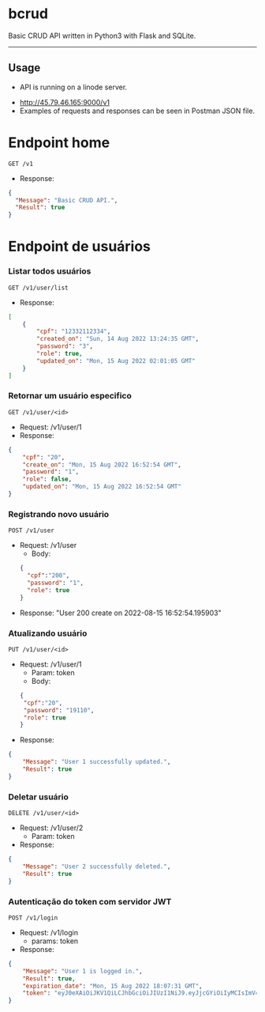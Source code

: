 # bcrud
Basic CRUD API written in Python3 with Flask and SQLite.

<hr>

## Usage

* API is running on a linode server.
- http://45.79.46.165:9000/v1
- Examples of requests and responses can be seen in Postman JSON file.

# Endpoint home

`GET /v1`
* Response: 

```json
{
  "Message": "Basic CRUD API.",
  "Result": true
}
```

# Endpoint de usuários

### Listar todos usuários

`GET /v1/user/list`
* Response: 
```json
[
    {
        "cpf": "12332112334",
        "created_on": "Sun, 14 Aug 2022 13:24:35 GMT",
        "password": "3",
        "role": true,
        "updated_on": "Mon, 15 Aug 2022 02:01:05 GMT"
    }
]
```

### Retornar um usuário especifico

`GET /v1/user/<id>`
* Request: /v1/user/1
* Response:
```json
{
    "cpf": "20",
    "create_on": "Mon, 15 Aug 2022 16:52:54 GMT",
    "password": "1",
    "role": false,
    "updated_on": "Mon, 15 Aug 2022 16:52:54 GMT"
}
```

### Registrando novo usuário

`POST /v1/user`
* Request: /v1/user
  * Body:
  ```json
  {
    "cpf":"200",
    "password": "1",
    "role": true
  } 
  ```
* Response: "User 200 create on 2022-08-15 16:52:54.195903"

### Atualizando usuário

`PUT /v1/user/<id>`
* Request: /v1/user/1
  * Param: token
  * Body:
   ```json
   {
    "cpf":"20",
    "password": "19110",
    "role": true
   }
   ```
* Response:
```json
{
    "Message": "User 1 successfully updated.",
    "Result": true
}
```

### Deletar usuário

`DELETE /v1/user/<id>`
* Request: /v1/user/2
  * Param: token 
* Response:
```json
{
    "Message": "User 2 successfully deleted.",
    "Result": true
}
```

### Autenticação do token com servidor JWT

`POST /v1/login`
* Request: /v1/login
  * params: token   
* Response:
```json
{
    "Message": "User 1 is logged in.",
    "Result": true,
    "expiration_date": "Mon, 15 Aug 2022 18:07:31 GMT",
    "token": "eyJ0eXAiOiJKV1QiLCJhbGciOiJIUzI1NiJ9.eyJjcGYiOiIyMCIsImV4cCI6MTY2MDU4Njg1MX0.M_dQqap0hT4LzX0AFWcZRTNVsG6MOD2KGmk4IP5AGRY"
}
```
